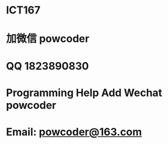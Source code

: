 # ICT167
# 加微信 powcoder

# QQ 1823890830

# Programming Help Add Wechat powcoder

# Email: powcoder@163.com

